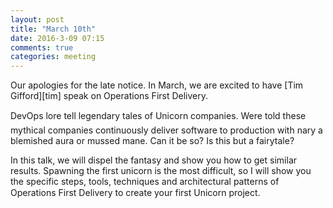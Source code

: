 ```yaml
---
layout: post
title: "March 10th"
date: 2016-3-09 07:15
comments: true
categories: meeting
---
```

Our apologies for the late notice.  In March, we are excited to have [Tim Gifford][tim] speak on Operations First Delivery.

DevOps lore tell legendary tales of Unicorn companies. Were told these mythical companies continuously deliver software to production with nary a blemished aura or mussed mane. Can it be so? Is this but a fairytale?

In this talk, we will dispel the fantasy and show you how to get similar results. Spawning the first unicorn is the most difficult, so I will show you the specific steps, tools, techniques and architectural patterns of Operations First Delivery to create your first Unicorn project.

[chris]:https://twitter.com/timgifford
